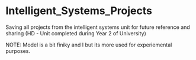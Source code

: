 # Intelligent_Systems_Projects
Saving all projects from the intelligent systems unit for future reference and sharing (HD - Unit completed during Year 2 of University)

NOTE: Model is a bit finiky and I but its more used for experiemental purposes.
